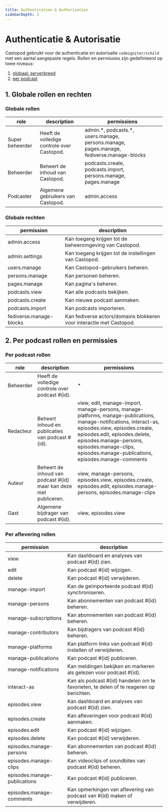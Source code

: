 ```yaml
---
title: Authentication & Authorization
sidebarDepth: 3
---
```


# Authenticatie & Autorisatie

Castopod gebruikt voor de authenticatie en autorisatie `codeigniter/schild` met
een aantal aangepaste regels. Rollen en permissies zijn gedefinieerd op twee
niveaus:

1. [globaal: serverbreed](#1-instance-wide-roles-and-permissions)
2. [per podcast](#2-per-podcast-roles-and-permissions)

## 1. Globale rollen en rechten

### Globale rollen

<!-- AUTH-INSTANCE-ROLES-LIST:START - Do not remove or modify this section -->

| role            | description                                | permissions                                                                                |
| --------------- | ------------------------------------------ | ------------------------------------------------------------------------------------------ |
| Super beheerder | Heeft de volledige controle over Castopod. | admin.\*, podcasts.\*, users.manage, persons.manage, pages.manage, fediverse.manage-blocks |
| Beheerder       | Beheert de inhoud van Castopod.            | podcasts.create, podcasts.import, persons.manage, pages.manage                             |
| Podcaster       | Algemene gebruikers van Castopod.          | admin.access                                                                               |

<!-- AUTH-INSTANCE-ROLES-LIST:END -->

### Globale rechten

<!-- AUTH-INSTANCE-PERMISSIONS-LIST:START - Do not remove or modify this section -->

| permission              | description                                                          |
| ----------------------- | -------------------------------------------------------------------- |
| admin.access            | Kan toegang krijgen tot de beheeromgeving van Castopod.              |
| admin.settings          | Kan toegang krijgen tot de instellingen van Castopod.                |
| users.manage            | Kan Castopod-gebruikers beheren.                                     |
| persons.manage          | Kan personen beheren.                                                |
| pages.manage            | Kan pagina's beheren.                                                |
| podcasts.view           | Kan alle podcasts bekijken.                                          |
| podcasts.create         | Kan nieuwe podcast aanmaken.                                         |
| podcasts.import         | Kan podcasts importeren.                                             |
| fediverse.manage-blocks | Kan fediverse actors/domains blokkeren voor interactie met Castopod. |

<!-- AUTH-INSTANCE-PERMISSIONS-LIST:END -->

## 2. Per podcast rollen en permissies

### Per podcast rollen

<!-- AUTH-PODCAST-ROLES-LIST:START - Do not remove or modify this section -->

| role      | description                                                        | permissions                                                                                                                                                                                                                                                                                 |
| --------- | ------------------------------------------------------------------ | ------------------------------------------------------------------------------------------------------------------------------------------------------------------------------------------------------------------------------------------------------------------------------------------- |
| Beheerder | Heeft de volledige controle over podcast #{id}.                    | \*                                                                                                                                                                                                                                                                                          |
| Redacteur | Beheert inhoud en publicaties van podcast #{id}.                   | view, edit, manage-import, manage-persons, manage-platforms, manage-publications, manage-notifications, interact-as, episodes.view, episodes.create, episodes.edit, episodes.delete, episodes.manage-persons, episodes.manage-clips, episodes.manage-publications, episodes.manage-comments |
| Auteur    | Beheert de inhoud van podcast #{id} maar kan deze niet publiceren. | view, manage-persons, episodes.view, episodes.create, episodes.edit, episodes.manage-persons, episodes.manage-clips                                                                                                                                                                         |
| Gast      | Algemene bijdrager van podcast #{id}.                              | view, episodes.view                                                                                                                                                                                                                                                                         |

<!-- AUTH-PODCAST-ROLES-LIST:END -->

### Per aflevering rollen

<!-- AUTH-PODCAST-PERMISSIONS-LIST:START - Do not remove or modify this section -->

| permission                   | description                                                                            |
| ---------------------------- | -------------------------------------------------------------------------------------- |
| view                         | Kan dashboard en analyses van podcast #{id} zien.                                      |
| edit                         | Kan podcast #{id} wijzigen.                                                            |
| delete                       | Kan podcast #{id} verwijderen.                                                         |
| manage-import                | Kan de geïmporteerde podcast #{id} synchroniseren.                                     |
| manage-persons               | Kan abonnementen van podcast #{id} beheren.                                            |
| manage-subscriptions         | Kan abonnementen van podcast #{id} beheren.                                            |
| manage-contributors          | Kan bijdragers van podcast #{id} beheren.                                              |
| manage-platforms             | Kan platform links van podcast #{id} instellen of verwijderen.                         |
| manage-publications          | Kan podcast #{id} publiceren.                                                          |
| manage-notifications         | Kan meldingen bekijken en markeren als gelezen voor podcast #{id}.                     |
| interact-as                  | Kan als podcast #{id} handelen om te favorieten, te delen of te reageren op berichten. |
| episodes.view                | Kan dashboard en analyses van podcast #{id} zien.                                      |
| episodes.create              | Kan afleveringen voor podcast #{id} aanmaken.                                          |
| episodes.edit                | Kan podcast #{id} wijzigen.                                                            |
| episodes.delete              | Kan podcast #{id} verwijderen.                                                         |
| episodes.manage-persons      | Kan abonnementen van podcast #{id} beheren.                                            |
| episodes.manage-clips        | Kan videoclips of soundbites van podcast #{id} beheren.                                |
| episodes.manage-publications | Kan podcast #{id} publiceren.                                                          |
| episodes.manage-comments     | Kan opmerkingen van aflevering van podcast van #{id} maken of verwijderen.             |

<!-- AUTH-PODCAST-PERMISSIONS-LIST:END -->
